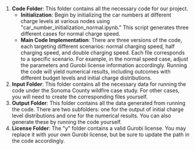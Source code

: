 1. **Code Folder**: This folder contains all the necessary code for our project.
   - **Initialization**: Begin by initializing the car numbers at different charge levels at various nodes using "car_number_initialization_normal.ipynb." This script generates three different cases for normal charge speed.
   - **Main Code Implementation**: There are three versions of the code, each targeting different scenarios: normal charging speed, half charging speed, and double charging speed. Each file corresponds to a specific scenario. For example, in the normal speed case, adjust the parameters and Gurobi license information accordingly. Running the code will yield numerical results, including outcomes with different budget levels and initial charge distributions.
2. **Input Folder**: This folder contains all the necessary data for running the code under the Sonoma County wildfire case study. For other cases, you will need to create the corresponding files yourself.
3. **Output Folder**: This folder contains all the data generated from running the code. There are two subfolders: one for the output of initial charge level distributions and one for the numerical results. You can also generate these by running the code yourself.
4. **License Folder**: The "y" folder contains a valid Gurobi license. You may replace it with your own Gurobi license, but be sure to update the path in the code accordingly.
